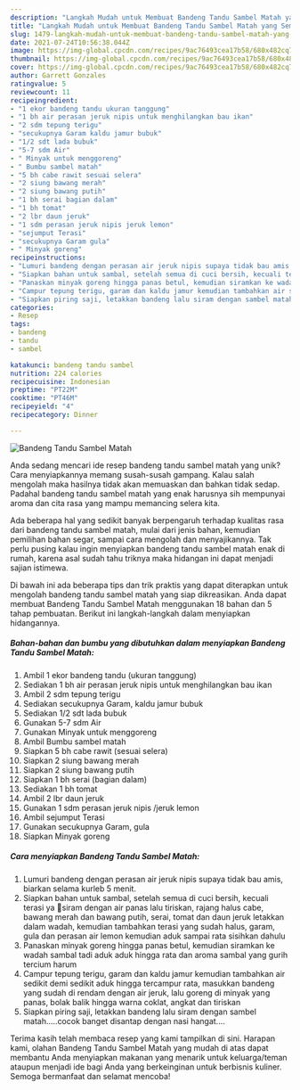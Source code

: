 ```yaml
---
description: "Langkah Mudah untuk Membuat Bandeng Tandu Sambel Matah yang Sempurna"
title: "Langkah Mudah untuk Membuat Bandeng Tandu Sambel Matah yang Sempurna"
slug: 1479-langkah-mudah-untuk-membuat-bandeng-tandu-sambel-matah-yang-sempurna
date: 2021-07-24T10:56:38.044Z
image: https://img-global.cpcdn.com/recipes/9ac76493cea17b58/680x482cq70/bandeng-tandu-sambel-matah-foto-resep-utama.jpg
thumbnail: https://img-global.cpcdn.com/recipes/9ac76493cea17b58/680x482cq70/bandeng-tandu-sambel-matah-foto-resep-utama.jpg
cover: https://img-global.cpcdn.com/recipes/9ac76493cea17b58/680x482cq70/bandeng-tandu-sambel-matah-foto-resep-utama.jpg
author: Garrett Gonzales
ratingvalue: 5
reviewcount: 11
recipeingredient:
- "1 ekor bandeng tandu ukuran tanggung"
- "1 bh air perasan jeruk nipis untuk menghilangkan bau ikan"
- "2 sdm tepung terigu"
- "secukupnya Garam kaldu jamur bubuk"
- "1/2 sdt lada bubuk"
- "5-7 sdm Air"
- " Minyak untuk menggoreng"
- " Bumbu sambel matah"
- "5 bh cabe rawit sesuai selera"
- "2 siung bawang merah"
- "2 siung bawang putih"
- "1 bh serai bagian dalam"
- "1 bh tomat"
- "2 lbr daun jeruk"
- "1 sdm perasan jeruk nipis jeruk lemon"
- "sejumput Terasi"
- "secukupnya Garam gula"
- " Minyak goreng"
recipeinstructions:
- "Lumuri bandeng dengan perasan air jeruk nipis supaya tidak bau amis, biarkan selama kurleb 5 menit."
- "Siapkan bahan untuk sambal, setelah semua di cuci bersih, kecuali terasi ya 🤭siram dengan air panas lalu tiriskan, rajang halus cabe, bawang merah dan bawang putih, serai, tomat dan daun jeruk letakkan dalam wadah, kemudian tambahkan terasi yang sudah halus, garam, gula dan perasan air lemon kemudian aduk sampai rata sisihkan dahulu"
- "Panaskan minyak goreng hingga panas betul, kemudian siramkan ke wadah sambal tadi aduk aduk hingga rata dan aroma sambal yang gurih tercium harum"
- "Campur tepung terigu, garam dan kaldu jamur kemudian tambahkan air sedikit demi sedikit aduk hingga tercampur rata, masukkan bandeng yang sudah di rendam dengan air jeruk, lalu goreng di minyak yang panas, bolak balik hingga warna coklat, angkat dan tiriskan"
- "Siapkan piring saji, letakkan bandeng lalu siram dengan sambel matah.....cocok banget disantap dengan nasi hangat...."
categories:
- Resep
tags:
- bandeng
- tandu
- sambel

katakunci: bandeng tandu sambel 
nutrition: 224 calories
recipecuisine: Indonesian
preptime: "PT22M"
cooktime: "PT46M"
recipeyield: "4"
recipecategory: Dinner

---
```



![Bandeng Tandu Sambel Matah](https://img-global.cpcdn.com/recipes/9ac76493cea17b58/680x482cq70/bandeng-tandu-sambel-matah-foto-resep-utama.jpg)

Anda sedang mencari ide resep bandeng tandu sambel matah yang unik? Cara menyiapkannya memang susah-susah gampang. Kalau salah mengolah maka hasilnya tidak akan memuaskan dan bahkan tidak sedap. Padahal bandeng tandu sambel matah yang enak harusnya sih mempunyai aroma dan cita rasa yang mampu memancing selera kita.

Ada beberapa hal yang sedikit banyak berpengaruh terhadap kualitas rasa dari bandeng tandu sambel matah, mulai dari jenis bahan, kemudian pemilihan bahan segar, sampai cara mengolah dan menyajikannya. Tak perlu pusing kalau ingin menyiapkan bandeng tandu sambel matah enak di rumah, karena asal sudah tahu triknya maka hidangan ini dapat menjadi sajian istimewa.




Di bawah ini ada beberapa tips dan trik praktis yang dapat diterapkan untuk mengolah bandeng tandu sambel matah yang siap dikreasikan. Anda dapat membuat Bandeng Tandu Sambel Matah menggunakan 18 bahan dan 5 tahap pembuatan. Berikut ini langkah-langkah dalam menyiapkan hidangannya.

<!--inarticleads1-->

##### Bahan-bahan dan bumbu yang dibutuhkan dalam menyiapkan Bandeng Tandu Sambel Matah:

1. Ambil 1 ekor bandeng tandu (ukuran tanggung)
1. Sediakan 1 bh air perasan jeruk nipis untuk menghilangkan bau ikan
1. Ambil 2 sdm tepung terigu
1. Sediakan secukupnya Garam, kaldu jamur bubuk
1. Sediakan 1/2 sdt lada bubuk
1. Gunakan 5-7 sdm Air
1. Gunakan  Minyak untuk menggoreng
1. Ambil  Bumbu sambel matah
1. Siapkan 5 bh cabe rawit (sesuai selera)
1. Siapkan 2 siung bawang merah
1. Siapkan 2 siung bawang putih
1. Siapkan 1 bh serai (bagian dalam)
1. Sediakan 1 bh tomat
1. Ambil 2 lbr daun jeruk
1. Gunakan 1 sdm perasan jeruk nipis /jeruk lemon
1. Ambil sejumput Terasi
1. Gunakan secukupnya Garam, gula
1. Siapkan  Minyak goreng




<!--inarticleads2-->

##### Cara menyiapkan Bandeng Tandu Sambel Matah:

1. Lumuri bandeng dengan perasan air jeruk nipis supaya tidak bau amis, biarkan selama kurleb 5 menit.
1. Siapkan bahan untuk sambal, setelah semua di cuci bersih, kecuali terasi ya 🤭siram dengan air panas lalu tiriskan, rajang halus cabe, bawang merah dan bawang putih, serai, tomat dan daun jeruk letakkan dalam wadah, kemudian tambahkan terasi yang sudah halus, garam, gula dan perasan air lemon kemudian aduk sampai rata sisihkan dahulu
1. Panaskan minyak goreng hingga panas betul, kemudian siramkan ke wadah sambal tadi aduk aduk hingga rata dan aroma sambal yang gurih tercium harum
1. Campur tepung terigu, garam dan kaldu jamur kemudian tambahkan air sedikit demi sedikit aduk hingga tercampur rata, masukkan bandeng yang sudah di rendam dengan air jeruk, lalu goreng di minyak yang panas, bolak balik hingga warna coklat, angkat dan tiriskan
1. Siapkan piring saji, letakkan bandeng lalu siram dengan sambel matah.....cocok banget disantap dengan nasi hangat....




Terima kasih telah membaca resep yang kami tampilkan di sini. Harapan kami, olahan Bandeng Tandu Sambel Matah yang mudah di atas dapat membantu Anda menyiapkan makanan yang menarik untuk keluarga/teman ataupun menjadi ide bagi Anda yang berkeinginan untuk berbisnis kuliner. Semoga bermanfaat dan selamat mencoba!
